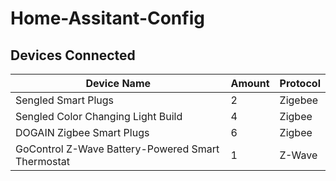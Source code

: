 # Home-Assitant-Config

## Devices Connected
| Device Name | Amount | Protocol|
| ------- | ------| -----|
| Sengled Smart Plugs | 2 | Zigebee |
| Sengled Color Changing Light Build | 4 | Zigbee|
| DOGAIN Zigbee Smart Plugs | 6 | Zigbee |
| GoControl Z-Wave Battery-Powered Smart Thermostat | 1 | Z-Wave |
